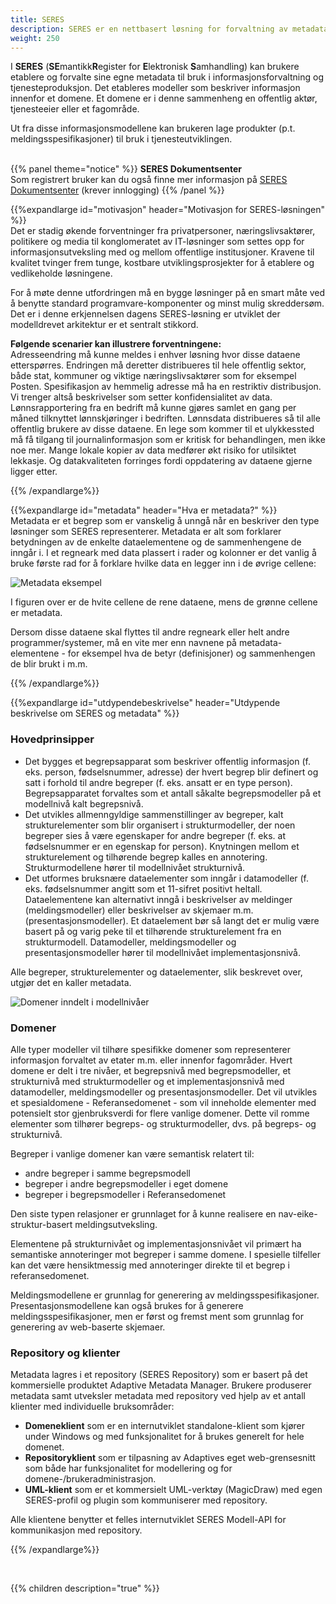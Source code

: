 ```yaml
---
title: SERES
description: SERES er en nettbasert løsning for forvaltning av metadata for offentlig informasjon, som skal bidra til effektiv etablering og vedlikehold av semantiske web-tjenester.
weight: 250
---
```



I **SERES** (**SE**mantikk**R**egister for **E**lektronisk **S**amhandling) kan brukere etablere og forvalte sine egne metadata til bruk i informasjonsforvaltning og tjenesteproduksjon. 
Det etableres modeller som beskriver informasjon innenfor et domene. Et domene er i denne sammenheng en offentlig aktør, tjenesteeier eller et fagområde.

Ut fra disse informasjonsmodellene kan brukeren lage produkter (p.t. meldingsspesifikasjoner) til bruk i tjenesteutviklingen.
<br><br>

{{% panel theme="notice" %}}
**SERES Dokumentsenter** <br>
Som registrert bruker kan du også finne mer informasjon på [SERES Dokumentsenter](https://samarbeid.brreg.no/seres/default.aspx) (krever innlogging)
{{% /panel %}}
<br>

{{%expandlarge id="motivasjon" header="Motivasjon for SERES-løsningen" %}}
<br>
Det er stadig økende forventninger fra privatpersoner, næringslivsaktører, politikere og media til konglomeratet av IT-løsninger som settes opp for informasjonsutveksling med og mellom offentlige institusjoner. Kravene til kvalitet tvinger frem tunge, kostbare utviklingsprosjekter for å etablere og vedlikeholde løsningene.

For å møte denne utfordringen må en bygge løsninger på en smart måte ved å benytte standard programvare-komponenter og minst mulig skreddersøm. Det er i denne erkjennelsen dagens SERES-løsning er utviklet der modelldrevet arkitektur er et sentralt stikkord.

**Følgende scenarier kan illustrere forventningene:** <br>
Adresseendring må kunne meldes i enhver løsning hvor disse dataene etterspørres. Endringen må deretter distribueres til hele offentlig sektor, både stat, kommuner og viktige næringslivsaktører som for eksempel Posten.
Spesifikasjon av hemmelig adresse må ha en restriktiv distribusjon. Vi trenger altså beskrivelser som setter konfidensialitet av data.
Lønnsrapportering fra en bedrift må kunne gjøres samlet en gang per måned tilknyttet lønnskjøringer i bedriften. Lønnsdata distribueres så til alle offentlig brukere av disse dataene.
En lege som kommer til et ulykkessted må få tilgang til journalinformasjon som er kritisk for behandlingen, men ikke noe mer.
Mange lokale kopier av data medfører økt risiko for utilsiktet lekkasje. Og datakvaliteten forringes fordi oppdatering av dataene gjerne ligger etter.

{{% /expandlarge%}}


{{%expandlarge id="metadata" header="Hva er metadata?" %}}
<br>
Metadata er et begrep som er vanskelig å unngå når en beskriver den type løsninger som SERES representerer. Metadata er alt som forklarer betydningen av de enkelte dataelementene og de sammenhengene de inngår i. I et regneark med data plassert i rader og kolonner er det vanlig å bruke første rad for å forklare hvilke data en legger inn i de øvrige cellene:

![Metadata eksempel](/docs/images/guides/seres/metadata-eksempel.png "Metadata eksempel")

I figuren over er de hvite cellene de rene dataene, mens de grønne cellene er metadata.

Dersom disse dataene skal flyttes til andre regneark eller helt andre programmer/systemer, må en vite mer enn navnene på metadata-elementene - for eksempel hva de betyr (definisjoner) og sammenhengen de blir brukt i m.m.

{{% /expandlarge%}}

{{%expandlarge id="utdypendebeskrivelse" header="Utdypende beskrivelse om SERES og metadata" %}} 

### Hovedprinsipper

- Det bygges et begrepsapparat som beskriver offentlig informasjon (f. eks. person, fødselsnummer, adresse) der hvert begrep blir definert og satt i forhold til andre begreper (f. eks. ansatt er en type person). Begrepsapparatet forvaltes som et antall såkalte begrepsmodeller på et modellnivå kalt begrepsnivå.
- Det utvikles allmenngyldige sammenstillinger av begreper, kalt strukturelementer som blir organisert i strukturmodeller, der noen begreper sies å være egenskaper for andre begreper (f. eks. at fødselsnummer er en egenskap for person). Knytningen mellom et strukturelement og tilhørende begrep kalles en annotering. Strukturmodellene hører til modellnivået strukturnivå.
- Det utformes bruksnære dataelementer som inngår i datamodeller (f. eks. fødselsnummer angitt som et 11-sifret positivt heltall. Dataelementene kan alternativt inngå i beskrivelser av meldinger (meldingsmodeller) eller beskrivelser av skjemaer m.m. (presentasjonsmodeller). Et dataelement bør så langt det er mulig være basert på og varig peke til et tilhørende strukturelement fra en strukturmodell. Datamodeller, meldingsmodeller og presentasjonsmodeller hører til modellnivået implementasjonsnivå.

Alle begreper, strukturelementer og dataelementer, slik beskrevet over, utgjør det en kaller metadata.

![Domener inndelt i modellnivåer](/docs/images/guides/seres/seres-modellniv.png "Domener inndelt i modellnivåer") 

### Domener
Alle typer modeller vil tilhøre spesifikke domener som representerer informasjon forvaltet av etater m.m. eller innenfor fagområder. Hvert domene er delt i tre nivåer, et begrepsnivå med begrepsmodeller, et strukturnivå med strukturmodeller og et implementasjonsnivå med datamodeller, meldingsmodeller og presentasjonsmodeller. Det vil utvikles et spesialdomene - Referansedomenet - som vil inneholde elementer med potensielt stor gjenbruksverdi for flere vanlige domener. Dette vil romme elementer som tilhører begreps- og strukturmodeller, dvs. på begreps- og strukturnivå.

Begreper i vanlige domener kan være semantisk relatert til:

- andre begreper i samme begrepsmodell
- begreper i andre begrepsmodeller i eget domene
- begreper i begrepsmodeller i Referansedomenet

Den siste typen relasjoner er grunnlaget for å kunne realisere en nav-eike-struktur-basert meldingsutveksling.

Elementene på strukturnivået og implementasjonsnivået vil primært ha semantiske annoteringer mot begreper i samme domene. I spesielle
tilfeller kan det være hensiktmessig med annoteringer direkte til et begrep i referansedomenet.

Meldingsmodellene er grunnlag for generering av meldingsspesifikasjoner. Presentasjonsmodellene kan også brukes for å generere meldingsspesifikasjoner, men er først og fremst ment som grunnlag for
generering av web-baserte skjemaer.

### Repository og klienter
Metadata lagres i et repository (SERES Repository) som er basert på det kommersielle produktet Adaptive Metadata Manager. Brukere produserer metadata samt utveksler metadata med repository ved hjelp av et antall klienter med individuelle bruksområder:

- **Domeneklient** som er en internutviklet standalone-klient som kjører under Windows og
med funksjonalitet for å brukes generelt for hele domenet.
- **Repositoryklient** som er tilpasning av Adaptives eget web-grensesnitt som både har funksjonalitet for modellering og for domene-/brukeradministrasjon.
- **UML-klient** som er et kommersielt UML-verktøy (MagicDraw) med egen SERES-profil og plugin som kommuniserer med repository.

Alle klientene benytter et felles internutviklet SERES Modell-API for kommunikasjon med repository.

{{% /expandlarge%}}


<br>

{{% children description="true" %}}
